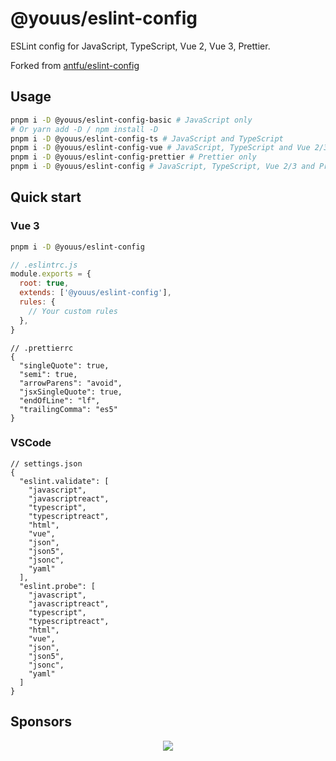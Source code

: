 # @youus/eslint-config

ESLint config for JavaScript, TypeScript, Vue 2, Vue 3, Prettier.

Forked from [antfu/eslint-config](https://github.com/antfu/eslint-config)

## Usage

```bash
pnpm i -D @youus/eslint-config-basic # JavaScript only
# Or yarn add -D / npm install -D
pnpm i -D @youus/eslint-config-ts # JavaScript and TypeScript
pnpm i -D @youus/eslint-config-vue # JavaScript, TypeScript and Vue 2/3 (Auto detect)
pnpm i -D @youus/eslint-config-prettier # Prettier only
pnpm i -D @youus/eslint-config # JavaScript, TypeScript, Vue 2/3 and Prettier
```

## Quick start

### Vue 3

```bash
pnpm i -D @youus/eslint-config
```

```javascript
// .eslintrc.js
module.exports = {
  root: true,
  extends: ['@youus/eslint-config'],
  rules: {
    // Your custom rules
  },
}
```

```jsonc
// .prettierrc
{
  "singleQuote": true,
  "semi": true,
  "arrowParens": "avoid",
  "jsxSingleQuote": true,
  "endOfLine": "lf",
  "trailingComma": "es5"
}
```

### VSCode

```jsonc
// settings.json
{
  "eslint.validate": [
    "javascript",
    "javascriptreact",
    "typescript",
    "typescriptreact",
    "html",
    "vue",
    "json",
    "json5",
    "jsonc",
    "yaml"
  ],
  "eslint.probe": [
    "javascript",
    "javascriptreact",
    "typescript",
    "typescriptreact",
    "html",
    "vue",
    "json",
    "json5",
    "jsonc",
    "yaml"
  ]
}
```

## Sponsors

<p align="center">
  <a href="https://cdn.jsdelivr.net/gh/youus/sponsors/sponsors.svg">
    <img src='https://cdn.jsdelivr.net/gh/youus/sponsors/sponsors.svg'/>
  </a>
</p>
